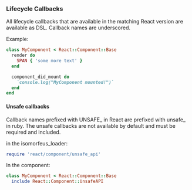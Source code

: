 ### Lifecycle Callbacks

All lifecycle callbacks that are available in the matching React version are available as DSL. Callback names are underscored.

Example:
```ruby
class MyComponent < React::Component::Base
  render do
    SPAN { 'some more text' }
  end

  component_did_mount do
    `console.log("MyComponent mounted!")`
  end
end
```

#### Unsafe callbacks
Callback names prefixed with UNSAFE_ in React are prefixed with unsafe_ in ruby.
The unsafe callbacks are not available by default and must be required and included.

in the isomorfeus_loader:
```ruby
require 'react/component/unsafe_api'
```

In the component:
```ruby
class MyComponent < React::Component::Base
  include React::Component::UnsafeAPI
```